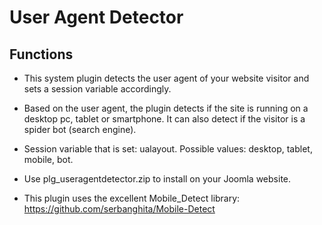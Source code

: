 User Agent Detector
====================================

Functions
---------

* This system plugin detects the user agent of your website visitor and sets a session variable accordingly.

* Based on the user agent, the plugin detects if the site is running on a desktop pc, tablet or smartphone. It can also detect if the visitor is a spider bot (search engine).

* Session variable that is set: ualayout. Possible values: desktop, tablet, mobile, bot.

* Use plg_useragentdetector.zip to install on your Joomla website.

* This plugin uses the excellent Mobile_Detect library: https://github.com/serbanghita/Mobile-Detect

  